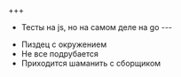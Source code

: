 +++
+ Тесты на js, но на самом деле на go
\---
- Пиздец с окружением
- Не все подрубается
- Приходится шаманить с сборщиком 
